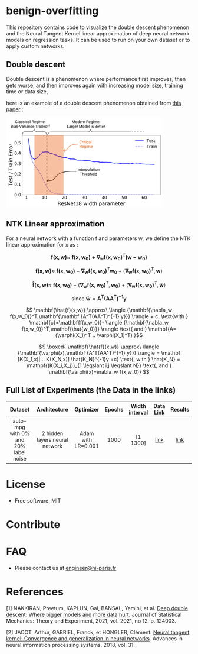 # benign-overfitting

This repository contains code to visualize the double descent phenomenon and the Neural Tangent Kernel linear approximation of deep neural network models on regression tasks. It can be used to run on your own dataset or to apply custom networks.

## Double descent

Double descent is a phenomenon where performance first improves, then gets worse, and then improves again with increasing model size, training time or data size,

here is an example of a double descent phenomenon obtained from [this paper](https://arxiv.org/pdf/1912.02292.pdf) :

<img src="experiments/double_descent.PNG" width="425"/> 


## NTK Linear approximation


For a neural network with a function f and parameters w, we define the NTK linear approximation for x  as :

$$ \mathbf {f(x,w)} \approx\ \mathbf {f(x,w_0)+\nabla_w f(x,w_0)^T (w − w_0)} $$

$$ \mathbf {f(x,w)} \approx\ \mathbf{f(x,w_0)}- \mathbf{\nabla_w f(x,w_0)}^T \mathbf{w_0} + \langle {\mathbf{\nabla_w f(x,w_0)}^T,\mathbf{w}} \rangle$$

$$ \mathbf{\hat{f}(x,w)} \approx\ \mathbf{f(x,w_0)}-   \langle {\mathbf{\nabla_w f(x,w_0)}^T,\mathbf{w_0}} \rangle  + \langle {\mathbf{\nabla_w f(x,w_0)}^T,\mathbf{\hat{w}}} \rangle$$

 
$$ \text{since } \mathbf{\hat{w}}=\mathbf {A^T(AA^T)^{-1} y}$$

$$ \mathbf{\hat{f}(x,w)} \approx\ \langle {\mathbf{\nabla_w f(x,w_0)}^T,\mathbf{\mathbf {A^T(AA^T)^{-1} y}}} \rangle + c, \text{with } \mathbf{c}=\mathbf{f(x,w_0)}-   \langle {\mathbf{\nabla_w f(x,w_0)}^T,\mathbf{\hat{w_0}}} \rangle \text{ and } \mathbf{A=(\varphi(X_1)^T .. \varphi(X_1)^T) }$$


$$ \boxed{ \mathbf{\hat{f}(x,w)} \approx\ \langle {\mathbf{\varphi(x),\mathbf {A^T(AA^T)^{-1} y}}} \rangle = \mathbf [K(X_1,x)|... K(X_N,x)] \hat{K_N}^{-1}y +c} 
\text{,  with } \hat{K_N} = \mathbf{(K(X_i,X_j))_{1 \leqslant i,j \leqslant N}} \text{, and   } \mathbf{\varphi(x)=\nabla_w f(x,w_0)} $$


## Full List of Experiments (the Data in the links)

|Dataset| Architecture  | Optimizer | Epochs | Width interval |Data Link|Results
|:---:|:---:|:---:|:---:|:---:|:---:|:---:|
| auto-mpg with 0% and 20% label noise |2 hidden layers neural network| Adam with LR=0.001| 1000 | [1 1300] |[link](http://archive.ics.uci.edu/ml/machine-learning-databases/auto-mpg/)|[link](experiments/experiment1.md)

# License

* Free software: MIT

# Contribute

# FAQ

* Please contact us at [engineer@hi-paris.fr](engineer@hi-paris.fr)

# References

[1] NAKKIRAN, Preetum, KAPLUN, Gal, BANSAL, Yamini, et al. [Deep double descent: Where bigger models and more data hurt](https://arxiv.org/pdf/1912.02292.pdf). Journal of Statistical Mechanics: Theory and Experiment, 2021, vol. 2021, no 12, p. 124003.

[2] JACOT, Arthur, GABRIEL, Franck, et HONGLER, Clément. [Neural tangent kernel: Convergence and generalization in neural networks](https://proceedings.neurips.cc/paper/2018/file/5a4be1fa34e62bb8a6ec6b91d2462f5a-Paper.pdf). Advances in neural information processing systems, 2018, vol. 31.

